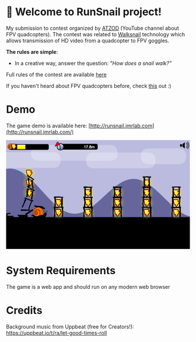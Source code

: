 
# 🚀 Welcome to RunSnail project!

My submission to contest organized by [ATZOD](https://www.youtube.com/c/Atenznowodronach) (YouTube channel about FPV quadcopters). The contest was related to [Walksnail](https://walksnail.com/) technology which allows transmission of HD video from a quadcopter to FPV goggles. 

**The rules are simple**:
- In a creative way, answer the question: *"How does a snail walk?"*

Full rules of the contest are available [here](https://znowodronach.pl/pl/blog/KONKURS-Jak-chodzi-slimak/27)

If you haven't heard about FPV quadcopters before, check [this](https://www.youtube.com/watch?v=C-ZbNhIoUp0) out :) 

# Demo

The game demo is available here: [http://runsnail.jmrlab.com](http://runsnail.jmrlab.com/)

![Screenshot](assets/screenshot.png)

# System Requirements

The game is a web app and should run on any modern web browser

# Credits

Background music from Uppbeat (free for Creators!):
https://uppbeat.io/t/ra/let-good-times-roll